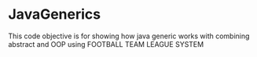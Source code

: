 # JavaGenerics
This code objective is for showing how java generic works with combining abstract and OOP using FOOTBALL TEAM LEAGUE SYSTEM
